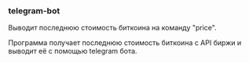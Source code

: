 ### telegram-bot
Выводит последнюю стоимость биткоина на команду "price".

Программа получает последнюю стоимость биткоина с API биржи и выводит её с помощью telegram бота.
